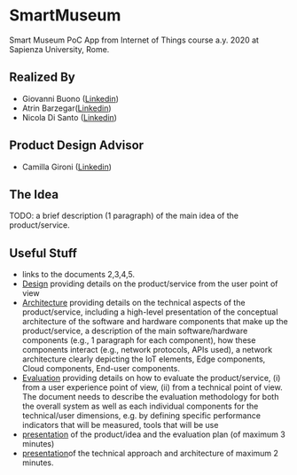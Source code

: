 # SmartMuseum
Smart Museum PoC App from Internet of Things course a.y. 2020 at Sapienza University, Rome.

## Realized By  
- Giovanni Buono ([Linkedin](https://www.linkedin.com/in/giovanni-buono-5229941a4/))  
- Atrin Barzegar([Linkedin](https://www.linkedin.com/in/atrin-barzegar-309575196))  
- Nicola Di Santo ([Linkedin](https://www.linkedin.com/in/nicola-di-santo-b98647192/))

## Product Design Advisor
- Camilla Gironi ([Linkedin](https://www.linkedin.com/in/camilla-gironi/))

## The Idea
TODO: a brief description (1 paragraph) of the main idea of the product/service.

## Useful Stuff
- links to the documents 2,3,4,5.
- [Design]() providing details on the product/service from the user point of view
- [Architecture]() providing details on the technical aspects of the product/service, including a high-level presentation of the conceptual architecture of the software and hardware components that make up the product/service, a description of the main software/hardware components (e.g., 1 paragraph for each component), how these components interact (e.g., network protocols, APIs used), a network architecture clearly depicting the IoT elements, Edge components, Cloud components, End-user components.
- [Evaluation]() providing details on how to evaluate the product/service, (i) from a user experience point of view, (ii) from a technical point of view. The document needs to describe the evaluation methodology for both the overall system as well as each individual components for the technical/user dimensions, e.g. by defining specific performance indicators that will be measured, tools that will be use
- [presentation]() of the product/idea and the evaluation plan (of maximum 3 minutes)
- [presentation]()of the technical approach and architecture of maximum 2 minutes.
